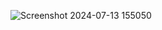 ![Screenshot 2024-07-13 155050](https://github.com/user-attachments/assets/7c118c92-c74d-4c52-9a05-1b83c9baea5d)
